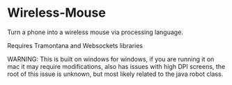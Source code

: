 # Wireless-Mouse
Turn a phone into a wireless mouse via processing language.

Requires Tramontana and Websockets libraries

WARNING: This is built on windows for windows, if you are running it on mac it may require modifications, also has issues with high DPI screens, the root of this issue is unknown, but most likely related to the java robot class.
